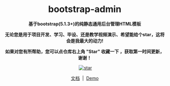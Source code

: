 <h1 align="center">bootstrap-admin</h1>


<p align="center">
    <b>基于bootstrap(5.1.3+)的纯静态通用后台管理HTML模板</b>
</p>

<p align="center">
    <b>无论您是用于项目开发、学习、毕设、还是教学视频演示、希望能给个star，这将会是我最大的动力!</b>
</p>
<p align="center">
    <b>如果对您有所帮助，您可以点仓库右上角 "Star" 收藏一下 ，获取第一时间更新，谢谢！</b>
</p>

<p align="center">
<a href="https://github.com/ajiho/bootstrap-admin"><img src="https://img.shields.io/github/stars/ajiho/bootstrap-admin" alt=""></a>
<a href='https://gitee.com/ajiho/bootstrap-admin'><img src='https://gitee.com/ajiho/bootstrap-admin/badge/star.svg?theme=dark' alt='star'></img></a>
</p>

<p align="center">
<a href="https://www.bootstrap-admin.top/docs/index.html">文档</a> &nbsp;|&nbsp; <a href="https://www.bootstrap-admin.top">Demo</a>
</p>

